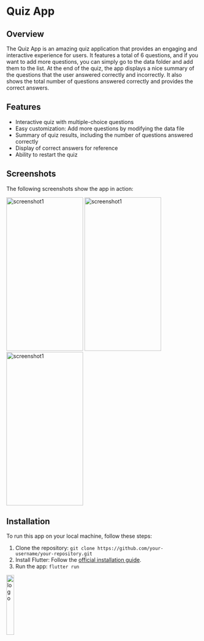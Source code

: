 # Quiz App

## Overview

The Quiz App is an amazing quiz application that provides an engaging and interactive experience for users. It features a total of 6 questions, and if you want to add more questions, you can simply go to the data folder and add them to the list. At the end of the quiz, the app displays a nice summary of the questions that the user answered correctly and incorrectly. It also shows the total number of questions answered correctly and provides the correct answers.

## Features

- Interactive quiz with multiple-choice questions
- Easy customization: Add more questions by modifying the data file
- Summary of quiz results, including the number of questions answered correctly
- Display of correct answers for reference
- Ability to restart the quiz

## Screenshots

The following screenshots show the app in action:

<img src="https://github.com/IsmailDX/Quiz-App_flutter/assets/107717142/771bc2f3-a1a7-4883-957b-ff1b54a5f0b1" alt="screenshot1" width="200" height="400"> 
<img src="https://github.com/IsmailDX/Quiz-App_flutter/assets/107717142/fb121061-ba88-419e-ad1d-9d814b85f487" alt="screenshot1" width="200" height="400"> 
<img src="https://github.com/IsmailDX/Quiz-App_flutter/assets/107717142/83d0a451-1651-4cb9-afbc-30a37ea64bbb" alt="screenshot1" width="200" height="400"> 

## Installation

To run this app on your local machine, follow these steps:

1. Clone the repository: `git clone https://github.com/your-username/your-repository.git`
2. Install Flutter: Follow the [official installation guide](https://flutter.dev/docs/get-started/install).
3. Run the app: `flutter run`

<img src="https://github.com/IsmailDX/Quiz-App_flutter/assets/107717142/7634488f-7fb9-4bc3-91a3-514ced0fb54d" alt="logo" width="20%" height="20%" title="Cool right?">
